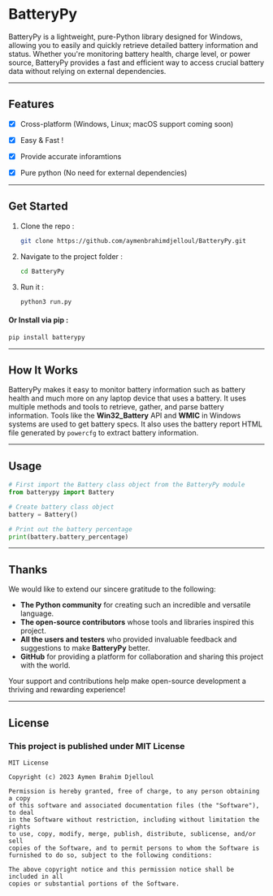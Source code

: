<!-- GitHub README.md -->

# **BatteryPy**
BatteryPy is a lightweight, pure-Python library designed for Windows, allowing you to easily and quickly retrieve detailed battery information and status. Whether you're monitoring battery health, charge level, or power source, BatteryPy provides a fast and efficient way to access crucial battery data without relying on external dependencies.

---

## **Features**

- [X]  Cross-platform (Windows, Linux; macOS support coming soon)

- [x] Easy & Fast !

- [x] Provide accurate inforamtions

- [x] Pure python (No need for external dependencies)

---

## **Get Started**

1. Clone the repo :
   ~~~bash
   git clone https://github.com/aymenbrahimdjelloul/BatteryPy.git
   ~~~
2. Navigate to the project folder :
   ~~~bash
   cd BatteryPy
   ~~~
3. Run it :
   ~~~bash
   python3 run.py
   ~~~
#### **Or Install via pip :**

~~~bash
pip install batterypy
~~~

   
--- 

## **How It Works**

BatteryPy makes it easy to monitor battery information such as battery health and much more on any laptop device that uses a battery. It uses multiple methods and tools to retrieve, gather, and parse battery information. Tools like the **Win32_Battery** API and **WMIC** in Windows systems are used to get battery specs. It also uses the battery report HTML file generated by `powercfg` to extract battery information.


---

## Usage

~~~python
# First import the Battery class object from the BatteryPy module
from batterypy import Battery

# Create battery class object
battery = Battery()

# Print out the battery percentage
print(battery.battery_percentage)

~~~

---

## **Thanks**

We would like to extend our sincere gratitude to the following:

- **The Python community** for creating such an incredible and versatile language.
- **The open-source contributors** whose tools and libraries inspired this project.
- **All the users and testers** who provided invaluable feedback and suggestions to make **BatteryPy** better.
- **GitHub** for providing a platform for collaboration and sharing this project with the world.

Your support and contributions help make open-source development a thriving and rewarding experience!

---

## **License**
### This project is published under MIT License

~~~
MIT License

Copyright (c) 2023 Aymen Brahim Djelloul

Permission is hereby granted, free of charge, to any person obtaining a copy
of this software and associated documentation files (the "Software"), to deal
in the Software without restriction, including without limitation the rights
to use, copy, modify, merge, publish, distribute, sublicense, and/or sell
copies of the Software, and to permit persons to whom the Software is
furnished to do so, subject to the following conditions:

The above copyright notice and this permission notice shall be included in all
copies or substantial portions of the Software.

~~~
